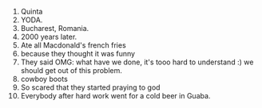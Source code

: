 1. Quinta 
2. YODA.
3. Bucharest, Romania.
4. 2000 years later.
5. Ate all Macdonald's french fries 
6. because they thought it was funny 
7. They said OMG: what have we done, it's tooo hard to understand :) we should get out of this problem.
8. cowboy boots
9. So scared that they started praying to god
10. Everybody after hard work went for a cold beer in Guaba.
